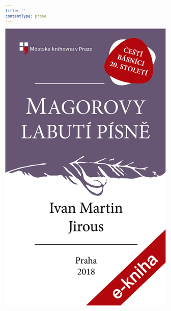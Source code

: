 ```yaml
---
title: ''
contentType: prose
---
```


![OBALKA01-0004426228.jpg](./resources/obalka01-0004426228_fmt.png)
